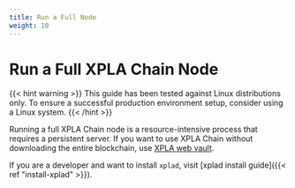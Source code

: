 ```yaml
---
title: Run a Full Node
weight: 10
---
```


# Run a Full XPLA Chain Node

{{< hint warning >}}
This guide has been tested against Linux distributions only. To ensure a successful production environment setup, consider using a Linux system.
{{< /hint >}}

Running a full XPLA Chain node is a resource-intensive process that requires a persistent server. If you want to use XPLA Chain without downloading the entire blockchain, use [XPLA web vault](https://vault.xpla.io/).

If you are a developer and want to install `xplad`, visit [xplad install guide]({{< ref "install-xplad" >}}).

